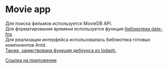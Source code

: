 <h1 >Movie app</h1>
<div>Для поиска фильмов используется MovieDB API.<a href = "https://www.themoviedb.org/documentation/api?language=en-US"></a></div>
<div>Для форматирования времени используется функция <a href="https://date-fns.org/v2.13.0/docs/formatDistanceToNow">библиотеки date-fns </a> </div>
<div>Для реализации интерфейса использовалась библиотека готовых компонентов Antd.<a href="https://ant.design"></div>
<div>Также, заимствована функция дебоунса из lodash.<a href="https://lodash.com/docs/4.17.15#debounce"></div>

<a href = "">Cсылка на приложение</a>
